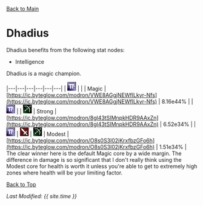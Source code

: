 [Back to Main](..\index.md)

# Dhadius

Dhadius benefits from the following stat nodes:

* Intelligence

Dhadius is a magic champion.

|---|---|---|---|---|---|
| ![Magic Icon](images\magic.png) |  |  | Magic | [https://ic.byteglow.com/modron/VWE8AGgjNEWfILkyr-Nfs](https://ic.byteglow.com/modron/VWE8AGgjNEWfILkyr-Nfs) | 8.16e44% |
| ![Magic Icon](images\magic.png) |  | ![Ranged Icon](images\ranged.png) | Strong | [https://ic.byteglow.com/modron/8gl43tSIMnpkHDR9AAxZn](https://ic.byteglow.com/modron/8gl43tSIMnpkHDR9AAxZn) | 6.52e34% |
| ![Magic Icon](images\magic.png) | ![Melee Icon](images\melee.png) | ![Ranged Icon](images\ranged.png) | Modest | [https://ic.byteglow.com/modron/O8s0S3l02jKrxfbzGFo6h](https://ic.byteglow.com/modron/O8s0S3l02jKrxfbzGFo6h) | 1.51e34% |
The clear winner here is the default Magic core by a wide margin. The difference in damage is so significant that I don't really think using the Modest core for health is worth it unless you're able to get to extremely high zones where health will be your limiting factor.

[Back to Top](#top)

*Last Modified: {{ site.time }}*